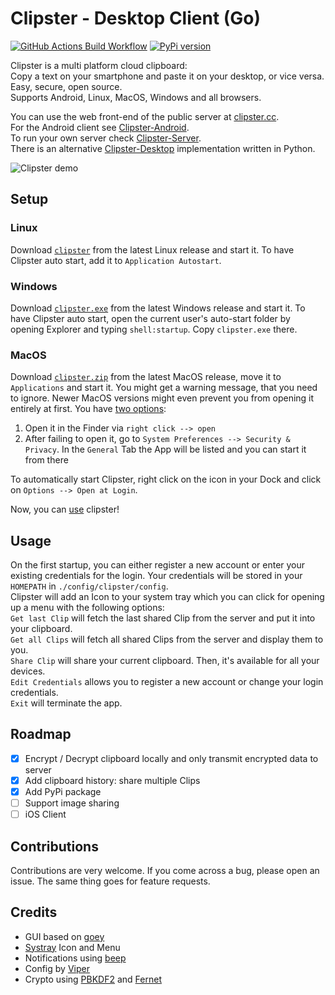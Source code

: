 # Clipster - Desktop Client (Go)

[![GitHub Actions Build Workflow](https://github.com/mc51/Clipster-Desktop/workflows/Build/badge.svg)](https://github.com/mc51/Clipster-Desktop/actions) [![PyPi version](https://img.shields.io/pypi/v/clipster-desktop.svg)](https://pypi.org/project/clipster-desktop)  

Clipster is a multi platform cloud clipboard:  
Copy a text on your smartphone and paste it on your desktop, or vice versa.  
Easy, secure, open source.  
Supports Android, Linux, MacOS, Windows and all browsers.   

You can use the web front-end of the public server at [clipster.cc](https://clipster.cc).  
For the Android client see [Clipster-Android](https://github.com/mc51/Clipster-Android).  
To run your own server check [Clipster-Server](https://github.com/mc51/Clipster-Server).  
There is  an alternative [Clipster-Desktop](https://github.com/mc51/Clipster-Desktop-Py) implementation written in Python.
  
![Clipster demo](resources/demo_01.gif)  
  
## Setup

### Linux 

Download [`clipster`](https://github.com/mc51/Clipster-Desktop/releases/latest/download/clipster) from the latest Linux release and start it. To have Clipster auto start, add it to `Application Autostart`.

### Windows

Download [`clipster.exe`](https://github.com/mc51/Clipster-Desktop/releases/latest/download/clipster.exe) from the latest Windows release and start it. To have Clipster auto start, open the current user's auto-start folder by opening Explorer and typing `shell:startup`. Copy `clipster.exe` there. 

### MacOS

Download [`clipster.zip`](https://github.com/mc51/Clipster-Desktop/releases/latest/download/clipster.zip) from the latest MacOS release, move it to `Applications` and start it. You might get a warning message, that you need to ignore. Newer MacOS versions might even prevent you from opening it entirely at first. You have [two options](https://support.apple.com/guide/mac-help/open-a-mac-app-from-an-unidentified-developer-mh40616/mac):  
1. Open it in the Finder via `right click --> open`
2. After failing to open it, go to `System Preferences --> Security & Privacy`. In the `General` Tab the App will be listed and you can start it from there  
  
To automatically start Clipster, right click on the icon in your Dock and click on `Options --> Open at Login`.  
    
Now, you can [use](#usage) clipster!  
  
## Usage

On the first startup, you can either register a new account or enter your existing credentials for the login. Your credentials will be stored in your `HOMEPATH` in `./config/clipster/config`.  
Clipster will add an Icon to your system tray which you can click for opening up a menu with the following options:  
`Get last Clip` will fetch the last shared Clip from the server and put it into your clipboard.  
`Get all Clips` will fetch all shared Clips from the server and display them to you.  
`Share Clip` will share your current clipboard. Then, it's available for all your devices.  
`Edit Credentials` allows you to register a new account or change your login credentials.  
`Exit` will terminate the app.  

## Roadmap

- [x] Encrypt / Decrypt clipboard locally and only transmit encrypted data to server
- [x] Add clipboard history: share multiple Clips
- [x] Add PyPi package
- [ ] Support image sharing
- [ ] iOS Client  
  
## Contributions

Contributions are very welcome. If you come across a bug, please open an issue. The same thing goes for feature requests.

## Credits

- GUI based on [goey](https://pkg.go.dev/bitbucket.org/rj/goey)
- [Systray](https://pkg.go.dev/github.com/getlantern/systray) Icon and Menu
- Notifications using [beep](https://github.com/gen2brain/beeep)
- Config by [Viper](https://github.com/spf13/viper)
- Crypto using [PBKDF2](https://pkg.go.dev/golang.org/x/crypto/pbkdf2) and [Fernet](https://github.com/fernet/fernet-go)